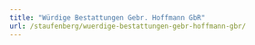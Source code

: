 ```yaml
---
title: "Würdige Bestattungen Gebr. Hoffmann GbR"
url: /staufenberg/wuerdige-bestattungen-gebr-hoffmann-gbr/
---
```

